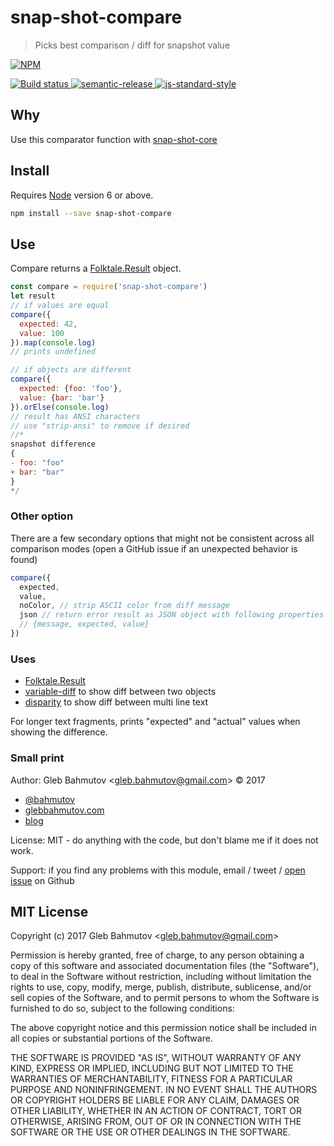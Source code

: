 # snap-shot-compare

> Picks best comparison / diff for snapshot value

[![NPM][npm-icon] ][npm-url]

[![Build status][ci-image] ][ci-url]
[![semantic-release][semantic-image] ][semantic-url]
[![js-standard-style][standard-image]][standard-url]

## Why

Use this comparator function with
[snap-shot-core](https://github.com/bahmutov/snap-shot-core)

## Install

Requires [Node](https://nodejs.org/en/) version 6 or above.

```sh
npm install --save snap-shot-compare
```

## Use

Compare returns a [Folktale.Result][Folktale.Result] object.

```js
const compare = require('snap-shot-compare')
let result
// if values are equal
compare({
  expected: 42,
  value: 100
}).map(console.log)
// prints undefined

// if objects are different
compare({
  expected: {foo: 'foo'},
  value: {bar: 'bar'}
}).orElse(console.log)
// result has ANSI characters
// use "strip-ansi" to remove if desired
//*
snapshot difference
{
- foo: "foo"
+ bar: "bar"
}
*/
```

### Other option

There are a few secondary options that might not be consistent across all
comparison modes (open a GitHub issue if an unexpected behavior is found)

```js
compare({
  expected,
  value,
  noColor, // strip ASCII color from diff message
  json // return error result as JSON object with following properties
  // {message, expected, value}
})
```

### Uses

* [Folktale.Result][Folktale.Result]
* [variable-diff](https://github.com/taylorhakes/variable-diff) to show diff
  between two objects
* [disparity](https://github.com/millermedeiros/disparity) to show diff
  between multi line text

For longer text fragments, prints "expected" and "actual" values when showing the difference.

[Folktale.Result]: http://folktale.origamitower.com/api/v2.0.0/en/folktale.result.html

### Small print

Author: Gleb Bahmutov &lt;gleb.bahmutov@gmail.com&gt; &copy; 2017

* [@bahmutov](https://twitter.com/bahmutov)
* [glebbahmutov.com](https://glebbahmutov.com)
* [blog](https://glebbahmutov.com/blog)

License: MIT - do anything with the code, but don't blame me if it does not work.

Support: if you find any problems with this module, email / tweet /
[open issue](https://github.com/bahmutov/snap-shot-compare/issues) on Github

## MIT License

Copyright (c) 2017 Gleb Bahmutov &lt;gleb.bahmutov@gmail.com&gt;

Permission is hereby granted, free of charge, to any person
obtaining a copy of this software and associated documentation
files (the "Software"), to deal in the Software without
restriction, including without limitation the rights to use,
copy, modify, merge, publish, distribute, sublicense, and/or sell
copies of the Software, and to permit persons to whom the
Software is furnished to do so, subject to the following
conditions:

The above copyright notice and this permission notice shall be
included in all copies or substantial portions of the Software.

THE SOFTWARE IS PROVIDED "AS IS", WITHOUT WARRANTY OF ANY KIND,
EXPRESS OR IMPLIED, INCLUDING BUT NOT LIMITED TO THE WARRANTIES
OF MERCHANTABILITY, FITNESS FOR A PARTICULAR PURPOSE AND
NONINFRINGEMENT. IN NO EVENT SHALL THE AUTHORS OR COPYRIGHT
HOLDERS BE LIABLE FOR ANY CLAIM, DAMAGES OR OTHER LIABILITY,
WHETHER IN AN ACTION OF CONTRACT, TORT OR OTHERWISE, ARISING
FROM, OUT OF OR IN CONNECTION WITH THE SOFTWARE OR THE USE OR
OTHER DEALINGS IN THE SOFTWARE.

[npm-icon]: https://nodei.co/npm/snap-shot-compare.svg?downloads=true
[npm-url]: https://npmjs.org/package/snap-shot-compare
[ci-image]: https://travis-ci.org/bahmutov/snap-shot-compare.svg?branch=master
[ci-url]: https://travis-ci.org/bahmutov/snap-shot-compare
[semantic-image]: https://img.shields.io/badge/%20%20%F0%9F%93%A6%F0%9F%9A%80-semantic--release-e10079.svg
[semantic-url]: https://github.com/semantic-release/semantic-release
[standard-image]: https://img.shields.io/badge/code%20style-standard-brightgreen.svg
[standard-url]: http://standardjs.com/

